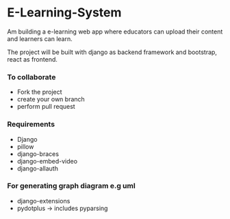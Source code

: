 # E-Learning-System
Am building a e-learning web app where educators can upload their content and learners can learn.

The project will be built with django as backend framework and bootstrap, react as frontend.

### To collaborate
* Fork the project
* create your own branch
* perform pull request

### Requirements
* Django
* pillow
* django-braces
* django-embed-video
* django-allauth


### For generating graph diagram e.g uml
* django-extensions
* pydotplus  -> includes pyparsing
